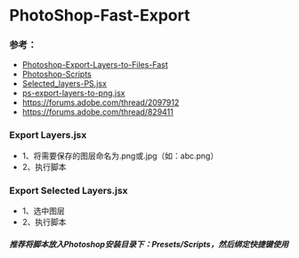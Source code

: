 # PhotoShop-Fast-Export
### 参考：
* [Photoshop-Export-Layers-to-Files-Fast](https://github.com/jwa107/Photoshop-Export-Layers-to-Files-Fast)
* [Photoshop-Scripts](https://github.com/bendytree/Photoshop-Scripts)
* [Selected_layers-PS.jsx](https://gist.github.com/hilukasz/03b17ee78414aadff995)
* [ps-export-layers-to-png.jsx](https://gist.github.com/tomekc/2892034)
* https://forums.adobe.com/thread/2097912
* https://forums.adobe.com/thread/829411

### Export Layers.jsx
* 1、将需要保存的图层命名为.png或.jpg（如：abc.png）
* 2、执行脚本

### Export Selected Layers.jsx
* 1、选中图层
* 2、执行脚本

##### 推荐将脚本放入Photoshop安装目录下：Presets/Scripts，然后绑定快捷键使用
